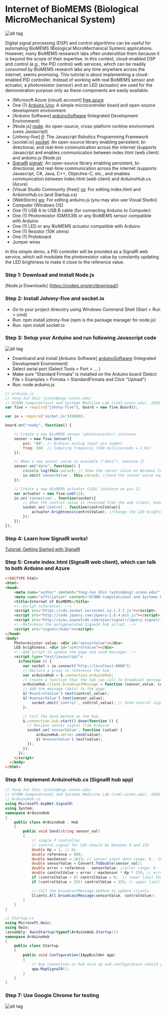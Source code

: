 # Internet of BioMEMS (Biological MicroMechanical System) 

![alt tag](https://cdn.rawgit.com/uconn-csml/InternetOfBioMEMS/master/blockDiagram2.png)

Digital signal processing (DSP) and control algorithms can be useful for automating BioMEMS (Biological MicroMechanical System) applications. However, many BioMEMS researech labs often underutilize them because it is beyond the scope of their expertise. In this context, cloud-enabled DSP and control (e.g., the PID control) web services, which can be readily consumed by BioMEMS research labs any time anywhere across the internet, seems promising. This tutorial is about implementing a cloud-enabled PID controller. Instead of working with real BioMEMS sensor and actuator, a photoresistor (sensor) and an LED (actuator) are used for the demonstration purpose only as these components are easily available.  

  - [Microsoft Azure (cloud) account] [free azure]
  - One (1) [Arduino Uno][arduinoUno]: A simple microcontroller board and open-source development environment 
  - [Arduino Software] [arduinoSoftware]  (Integrated Development Environment)
  - [Node.js] [node]: An open-source, cross-platform runtime environment (uses Javascript)
  - [Johnny-five] [jf]: The Javascript Robotics Programming Framework
  - [socket.io] [socket]: An open-source library enabling persistent, bi-directional, and real-time communication across the internet (supports Javascript and enables communication between index.html (web client) and arduino.js (Node.js)
  - [SignalR] [signalr]: An open-source library enabling persistent, bi-directional, and real-time communication across the internet
(supports Javascript, C#, Java, C++, Objective-C, etc., and enables communication between index.html (web client) and ArduinoHub.cs (Azure)
  - [Visual Studio Community (free)] [vs]: For editing index.html and ArduinoHub.cs (and Startup.cs)
  - [WebStorm] [ws]: For editing arduino.js (you may also use Visual Studio)
  - Computer (Windows OS)
  - One (1) USB A to USB B cable (for connecting Arduino to Computer)
  - One (1) Photoresistor (GM5539) or any BioMEMS sensor compatible with Arduino
  - One (1) LED or any BioMEMS actuator compatible with Arduino
  - One (1) Resistor (10K ohms)
  - One (1) Protoboard
  - Jumper wires

In this simple demo, a PID controller will be provided as a SignalR web service, which will modulate the photoresistor value by constantly updating the LED brightness to make it close to the reference value. 

### Step 1: Download and install Node.js
[Node.js Downloads] (https://nodejs.org/en/download/) 

### Step 2: Install Johnny-five and socket.io
* Go to your project direcotry using Windows Command Shell (Start > Run > cmd)
* Run: npm install johnny-five (npm is the package manager for node.js)
* Run: npm install socket.io

### Step 3: Setup your Arduino and run following Javascript code
![alt tag](https://cdn.rawgit.com/uconn-csml/InternetOfBioMEMS/master/arduinoSetup.png)
* Downloand and install [Arduino Software] [arduinoSoftware]  (Integrated Development Environment)
* Select serial port (Select Tools > Port > ... )
* Make sure "Standard Firmata" is installed on the Arduino board (Select File > Examples > Firmata > StandardFirmata and Click "Upload")
* Run: node arduino.js

```javascript
// arduino.js
// Yong-Jun Shin (yshin@engr.uconn.edu)
// UCONN Computational and Systems Medicine Lab (csml.uconn.edu), 2016
var five = require("johnny-five"), board = new five.Board();

var io = require('socket.io')(8000);

board.on("ready", function() {

    // Create a new BioMEMS sensor (photoresistor) instance.
    sensor = new five.Sensor({
        pin: "A0", // Arduino analog input pin number
        freq: 500  // Sampling frequency (500 milliseconds = 2 Hz)
    });

    // When a new sensor value is avaiable ("data"), execute {}
    sensor.on("data", function() {
        console.log(this.value); // Show the sensor value on Windows Command Shell
        io.emit('sensorValue', this.value); //Send the sensor value named "sensorValue" to the web client (e.g., sensorValue: 300)
    });

    // Create a new BioMEMS actuator (LED) instance on pin 11
    var actuator = new five.Led(11);
    io.on('connection', function(socket){
        // When the control value is received from the web client, execute {}
        socket.on('control', function(controlValue){
            actuator.brightness(controlValue); //Change the LED brightness to "controlValue"
        });
    });
});
```
### Step 4: Learn how SignalR works!
[Tutorial: Getting Started with SignalR](http://www.asp.net/signalr/overview/getting-started/tutorial-getting-started-with-signalr) 

### Step 5: Create index.html (SignalR web client), which can talk to both Arduino and Azure

``` html
<!DOCTYPE html>
<html>
<head>
    <meta name="author" content="Yong-Jun Shin (yshin@engr.uconn.edu)" />
    <meta name="affiliation" content="UCONN Computational and Systems Medicine Lab (csml.uconn.edu), 2016" />
    <title>Internet of BioMEMS</title>
    <!--Script references. -->
    <script src="https://cdn.socket.io/socket.io-1.3.7.js"></script>
    <script src="http://code.jquery.com/jquery-1.6.4.min.js"></script>
    <script src="http://ajax.aspnetcdn.com/ajax/signalr/jquery.signalr-2.2.0.min.js"></script>
    <!--Reference the autogenerated SignalR hub script. -->
    <script src="signalr/hubs"></script>
</head>
<body>
    Photoresistor value: <div id="sensorValue"></div>
    LED brightness: <div id="controlValue"></div>
    <!--Add script to update the page and send messages.-->
    <script type="text/javascript">
      $(function () {
        var socket = io.connect("http://localhost:8000");
        // Declare a proxy to reference the hub.
        var arduinoHub = $.connection.arduinoHub;
        // Create a function that the hub can call to broadcast messages (data).
        arduinoHub.client.broadcastMessage = function (sensor_value, control_value) {
        // Add the message (data) to the page.
        $('#controlValue').text(control_value);
        $('#sensorValue').text(sensor_value);
            socket.emit('control', control_value); // Send control signal to Arduino
        };

        // Call the Send method on the hub.
        $.connection.hub.start().done(function () {
          // Recieve sensor signal from Arduino
          socket.on('sensorValue', function (value) {
              arduinoHub.server.send(value);
              $('#sensorValue').text(value);
          });
        });
      });
    </script>
  </body>
</html>
```
### Step 6: Implement ArduinoHub.cs (SignalR hub app)
``` cs
// Yong-Jun Shin (yshin@engr.uconn.edu)
// UCONN Computational and Systems Medicine Lab (csml.uconn.edu), 2016
// ArduinoHub.cs
using Microsoft.AspNet.SignalR;
using System;
namespace ArduinoHub
{
    public class ArduinoHub : Hub
    {
        public void Send(string sensor_val)
        {
            // simple P controller
            // control signal for LED should be between 0 and 255
            double Kp = 1; // Kp
            double reference = 600;
            double maxSensor = 1023; // sensor input data range: 0 - 1023
            double sensorValue = Convert.ToDouble(sensor_val);
            double error = reference - sensorValue; //error range: 0 - 1023
            double controlValue = error / maxSensor * Kp * 255; // error/maxSensor range: 0 - 1
            if (controlValue < 0) controlValue = 0;  // lower limit for control signal
            if (controlValue > 255) controlValue = 255; // upper limit for control signal

            // Call the broadcastMessage method to update clients.
            Clients.All.broadcastMessage(sensorValue, controlValue);
        }
    }
}
```
```cs
// Startup.cs
using Microsoft.Owin;
using Owin;
[assembly: OwinStartup(typeof(ArduinoHub.Startup))]
namespace ArduinoHub
{
    public class Startup
    {
        public void Configuration(IAppBuilder app)
        {
            // Any connection or hub wire up and configuration should go here
            app.MapSignalR();
        }
    }
}
```
### Step 7: Use Google Chrome for testing
![alt tag](https://cdn.rawgit.com/uconn-csml/InternetOfBioMEMS/master/demo.png)

[free azure]: <https://azure.microsoft.com/en-us/pricing/free-trial/>
[arduinoUno]: <https://www.arduino.cc/en/Main/ArduinoBoardUno>
[arduinoSoftware]: <https://www.arduino.cc/en/Main/Software>
[node]: <https://nodejs.org>
[jf]:<http://johnny-five.io/>
[signalr]:<http://www.asp.net/signalr>
[socket]:<http://socket.io/>
[vs]: <https://www.visualstudio.com/en-us/visual-studio-homepage-vs.aspx>
[ws]: <https://www.jetbrains.com/student/>
[signalr tutorial]: <hhttp://www.asp.net/signalr/overview/getting-started/tutorial-getting-started-with-signalr>
